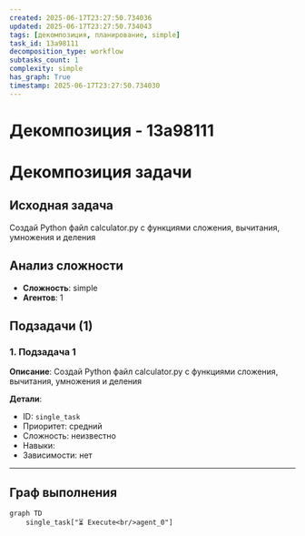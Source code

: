 ```yaml
---
created: 2025-06-17T23:27:50.734036
updated: 2025-06-17T23:27:50.734043
tags: [декомпозиция, планирование, simple]
task_id: 13a98111
decomposition_type: workflow
subtasks_count: 1
complexity: simple
has_graph: True
timestamp: 2025-06-17T23:27:50.734030
---
```


# Декомпозиция - 13a98111

# Декомпозиция задачи

## Исходная задача
Создай Python файл calculator.py с функциями сложения, вычитания, умножения и деления

## Анализ сложности
- **Сложность**: simple
- **Агентов**: 1

## Подзадачи (1)

### 1. Подзадача 1

**Описание**: Создай Python файл calculator.py с функциями сложения, вычитания, умножения и деления

**Детали**:
- ID: `single_task`
- Приоритет: средний
- Сложность: неизвестно
- Навыки: 
- Зависимости: нет

---

## Граф выполнения

```mermaid
graph TD
    single_task["⏳ Execute<br/>agent_0"]
```

